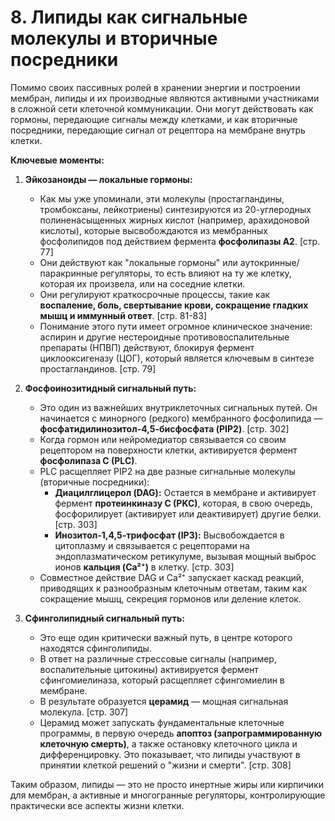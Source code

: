 # 8. Липиды как сигнальные молекулы и вторичные посредники

Помимо своих пассивных ролей в хранении энергии и построении мембран, липиды и их производные являются активными участниками в сложной сети клеточной коммуникации. Они могут действовать как гормоны, передающие сигналы между клетками, и как вторичные посредники, передающие сигнал от рецептора на мембране внутрь клетки.

**Ключевые моменты:**

1.  **Эйкозаноиды — локальные гормоны:**
    *   Как мы уже упоминали, эти молекулы (простагландины, тромбоксаны, лейкотриены) синтезируются из 20-углеродных полиненасыщенных жирных кислот (например, арахидоновой кислоты), которые высвобождаются из мембранных фосфолипидов под действием фермента **фосфолипазы А2**. [стр. 77]
    *   Они действуют как "локальные гормоны" или аутокринные/паракринные регуляторы, то есть влияют на ту же клетку, которая их произвела, или на соседние клетки.
    *   Они регулируют краткосрочные процессы, такие как **воспаление, боль, свертывание крови, сокращение гладких мышц и иммунный ответ**. [стр. 81-83]
    *   Понимание этого пути имеет огромное клиническое значение: аспирин и другие нестероидные противовоспалительные препараты (НПВП) действуют, блокируя фермент циклооксигеназу (ЦОГ), который является ключевым в синтезе простагландинов. [стр. 79]

2.  **Фосфоинозитидный сигнальный путь:**
    *   Это один из важнейших внутриклеточных сигнальных путей. Он начинается с минорного (редкого) мембранного фосфолипида — **фосфатидилинозитол-4,5-бисфосфата (PIP2)**. [стр. 302]
    *   Когда гормон или нейромедиатор связывается со своим рецептором на поверхности клетки, активируется фермент **фосфолипаза C (PLC)**.
    *   PLC расщепляет PIP2 на две разные сигнальные молекулы (вторичные посредники):
        *   **Диацилглицерол (DAG):** Остается в мембране и активирует фермент **протеинкиназу C (PKC)**, которая, в свою очередь, фосфорилирует (активирует или деактивирует) другие белки. [стр. 303]
        *   **Инозитол-1,4,5-трифосфат (IP3):** Высвобождается в цитоплазму и связывается с рецепторами на эндоплазматическом ретикулуме, вызывая мощный выброс ионов **кальция (Ca²⁺)** в клетку. [стр. 303]
    *   Совместное действие DAG и Ca²⁺ запускает каскад реакций, приводящих к разнообразным клеточным ответам, таким как сокращение мышц, секреция гормонов или деление клеток.

3.  **Сфинголипидный сигнальный путь:**
    *   Это еще один критически важный путь, в центре которого находятся сфинголипиды.
    *   В ответ на различные стрессовые сигналы (например, воспалительные цитокины) активируется фермент сфингомиелиназа, который расщепляет сфингомиелин в мембране.
    *   В результате образуется **церамид** — мощная сигнальная молекула. [стр. 307]
    *   Церамид может запускать фундаментальные клеточные программы, в первую очередь **апоптоз (запрограммированную клеточную смерть)**, а также остановку клеточного цикла и дифференцировку. Это показывает, что липиды участвуют в принятии клеткой решений о "жизни и смерти". [стр. 308]

Таким образом, липиды — это не просто инертные жиры или кирпичики для мембран, а активные и многогранные регуляторы, контролирующие практически все аспекты жизни клетки.
